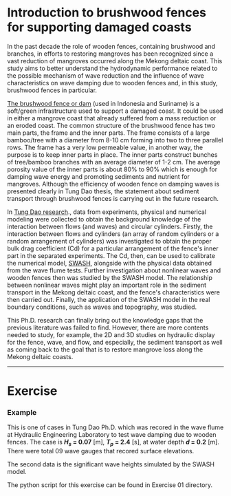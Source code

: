 # Introduction to brushwood fences for supporting damaged coasts

In the past decade the role of wooden fences, containing brushwood and branches, in efforts to restoring mangroves has been recognized since a vast reduction of mangroves occurred along the Mekong deltaic coast. This study aims to better understand the hydrodynamic performance related to the possible mechanism of wave reduction and the influence of wave characteristics on wave damping due to wooden fences and, in this study, brushwood fences in particular.

[The brushwood fence or dam](https://drive.google.com/file/d/11zm1OStK9D_ZhLGszBrhvxqLhdP3CH8G/view?usp=sharing) (used in Indonesia and Suriname) is a soft/green infrastructure used to support a damaged coast. It could be used in either a mangrove coast that already suffered from a mass reduction or an eroded coast. The common structure of the brushwood fence has two main parts, the frame and the inner parts. The frame consists of a large bamboo/tree with a diameter from 8-10 cm forming into two to three parallel rows. The frame has a very low permeable value, in another way, the purpose is to keep inner parts in place. The inner parts construct bunches of tree/bamboo branches with an average diameter of 1-2 cm. The average porosity value of the inner parts is about 80% to 90% which is enough for damping wave energy and promoting sediments and nutrient for mangroves. Although the efficiency of wooden fence on damping waves is presented clearly in Tung Dao thesis, the statement about sediment transport through brushwood fences is carrying out in the future research.

In [Tung Dao research](https://doi.org/10.4233/uuid:0251e545-2b71-4eb9-b755-def24a3e0da6)., data from experiments, physical and numerical modeling were collected to obtain the background knowledge of the interaction between flows (and waves) and circular cylinders. Firstly, the interaction between flows and cylinders (an array of random cylinders or a random arrangement of cylinders) was investigated to obtain the proper bulk drag coefficient (Cd) for a particular arrangement of the fence's inner part in the separated experiments. The Cd, then, can be used to calibrate the numerical model, [SWASH](http://swash.sourceforge.net/), alongside with the physical data obtained from the wave flume tests. Further investigation about nonlinear waves and wooden fences then was studied by the SWASH model. The relationship between nonlinear waves might play an important role in the sediment transport in the Mekong deltaic coast, and the fence's characteristics were then carried out. Finally, the application of the SWASH model in the real boundary conditions, such as waves and topography, was studied.

This Ph.D. research can finally bring out the knowledge gaps that the previous literature was failed to find. However, there are more contents needed to study, for example, the 2D and 3D studies on hydraulic display for the fence, wave, and flow, and especially, the sediment transport as well as coming back to the goal that is to restore mangrove loss along the Mekong deltaic coasts.

---
# Exercise

### Example

This is one of cases in Tung Dao Ph.D. which was recored in the wave flume at Hydraulic Engineering Laboratory to test wave damping due to wooden fences. The case is **$H_s$ = 0.07** [m], **$T_p$ = 2.4** [s], at water depth **$d$ = 0.2** [m]. There were total 09 wave gauges that recored surface elevations.

The second data is the significant wave heights simulated by the SWASH model.

The python script for this exercise can be found in Exercise 01 directory.
